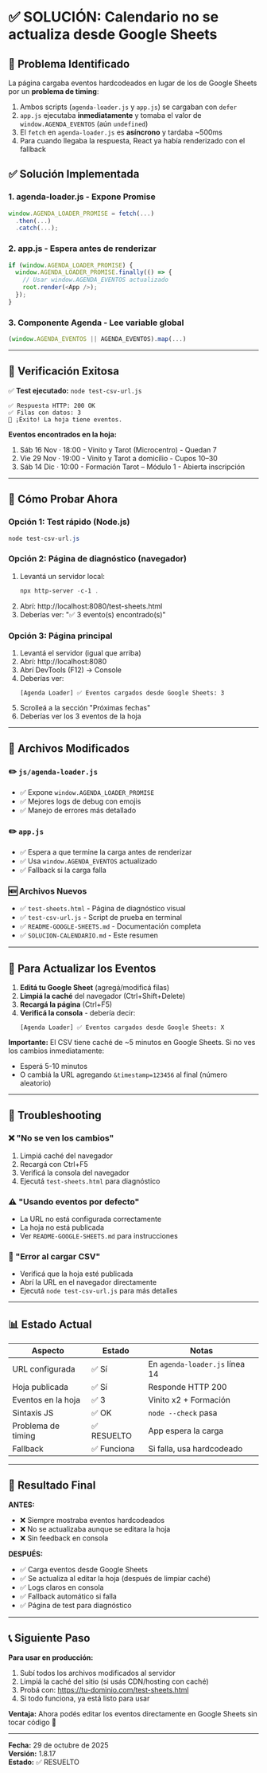# ✅ SOLUCIÓN: Calendario no se actualiza desde Google Sheets

## 🎯 Problema Identificado

La página cargaba eventos hardcodeados en lugar de los de Google Sheets por un **problema de timing**:

1. Ambos scripts (`agenda-loader.js` y `app.js`) se cargaban con `defer`
2. `app.js` ejecutaba **inmediatamente** y tomaba el valor de `window.AGENDA_EVENTOS` (aún `undefined`)
3. El `fetch` en `agenda-loader.js` es **asíncrono** y tardaba ~500ms
4. Para cuando llegaba la respuesta, React ya había renderizado con el fallback

## ✅ Solución Implementada

### 1. **agenda-loader.js** - Expone Promise
```javascript
window.AGENDA_LOADER_PROMISE = fetch(...)
  .then(...)
  .catch(...);
```

### 2. **app.js** - Espera antes de renderizar
```javascript
if (window.AGENDA_LOADER_PROMISE) {
  window.AGENDA_LOADER_PROMISE.finally(() => {
    // Usar window.AGENDA_EVENTOS actualizado
    root.render(<App />);
  });
}
```

### 3. **Componente Agenda** - Lee variable global
```javascript
(window.AGENDA_EVENTOS || AGENDA_EVENTOS).map(...)
```

---

## 🧪 Verificación Exitosa

✅ **Test ejecutado:** `node test-csv-url.js`
```
✅ Respuesta HTTP: 200 OK
✅ Filas con datos: 3
🎉 ¡Éxito! La hoja tiene eventos.
```

**Eventos encontrados en la hoja:**
1. Sáb 16 Nov · 18:00 - Vinito y Tarot (Microcentro) - Quedan 7
2. Vie 29 Nov · 19:00 - Vinito y Tarot a domicilio - Cupos 10–30
3. Sáb 14 Dic · 10:00 - Formación Tarot – Módulo 1 - Abierta inscripción

---

## 🚀 Cómo Probar Ahora

### Opción 1: Test rápido (Node.js)
```powershell
node test-csv-url.js
```

### Opción 2: Página de diagnóstico (navegador)
1. Levantá un servidor local:
   ```powershell
   npx http-server -c-1 .
   ```
2. Abrí: http://localhost:8080/test-sheets.html
3. Deberías ver: "✅ 3 evento(s) encontrado(s)"

### Opción 3: Página principal
1. Levantá el servidor (igual que arriba)
2. Abrí: http://localhost:8080
3. Abrí DevTools (F12) → Console
4. Deberías ver:
   ```
   [Agenda Loader] ✅ Eventos cargados desde Google Sheets: 3
   ```
5. Scrolleá a la sección "Próximas fechas"
6. Deberías ver los 3 eventos de la hoja

---

## 📝 Archivos Modificados

### ✏️ `js/agenda-loader.js`
- ✅ Expone `window.AGENDA_LOADER_PROMISE`
- ✅ Mejores logs de debug con emojis
- ✅ Manejo de errores más detallado

### ✏️ `app.js`
- ✅ Espera a que termine la carga antes de renderizar
- ✅ Usa `window.AGENDA_EVENTOS` actualizado
- ✅ Fallback si la carga falla

### 🆕 Archivos Nuevos
- ✅ `test-sheets.html` - Página de diagnóstico visual
- ✅ `test-csv-url.js` - Script de prueba en terminal
- ✅ `README-GOOGLE-SHEETS.md` - Documentación completa
- ✅ `SOLUCION-CALENDARIO.md` - Este resumen

---

## 🔄 Para Actualizar los Eventos

1. **Editá tu Google Sheet** (agregá/modificá filas)
2. **Limpiá la caché** del navegador (Ctrl+Shift+Delete)
3. **Recargá la página** (Ctrl+F5)
4. **Verificá la consola** - debería decir:
   ```
   [Agenda Loader] ✅ Eventos cargados desde Google Sheets: X
   ```

**Importante:** El CSV tiene caché de ~5 minutos en Google Sheets. Si no ves los cambios inmediatamente:
- Esperá 5-10 minutos
- O cambiá la URL agregando `&timestamp=123456` al final (número aleatorio)

---

## 🐛 Troubleshooting

### ❌ "No se ven los cambios"
1. Limpiá caché del navegador
2. Recargá con Ctrl+F5
3. Verificá la consola del navegador
4. Ejecutá `test-sheets.html` para diagnóstico

### ⚠️ "Usando eventos por defecto"
- La URL no está configurada correctamente
- La hoja no está publicada
- Ver `README-GOOGLE-SHEETS.md` para instrucciones

### 🔴 "Error al cargar CSV"
- Verificá que la hoja esté publicada
- Abrí la URL en el navegador directamente
- Ejecutá `node test-csv-url.js` para más detalles

---

## 📊 Estado Actual

| Aspecto | Estado | Notas |
|---------|--------|-------|
| URL configurada | ✅ Sí | En `agenda-loader.js` línea 14 |
| Hoja publicada | ✅ Sí | Responde HTTP 200 |
| Eventos en la hoja | ✅ 3 | Vinito x2 + Formación |
| Sintaxis JS | ✅ OK | `node --check` pasa |
| Problema de timing | ✅ RESUELTO | App espera la carga |
| Fallback | ✅ Funciona | Si falla, usa hardcodeado |

---

## 🎉 Resultado Final

**ANTES:**
- ❌ Siempre mostraba eventos hardcodeados
- ❌ No se actualizaba aunque se editara la hoja
- ❌ Sin feedback en consola

**DESPUÉS:**
- ✅ Carga eventos desde Google Sheets
- ✅ Se actualiza al editar la hoja (después de limpiar caché)
- ✅ Logs claros en consola
- ✅ Fallback automático si falla
- ✅ Página de test para diagnóstico

---

## 📞 Siguiente Paso

**Para usar en producción:**
1. Subí todos los archivos modificados al servidor
2. Limpiá la caché del sitio (si usás CDN/hosting con caché)
3. Probá con: https://tu-dominio.com/test-sheets.html
4. Si todo funciona, ya está listo para usar

**Ventaja:** Ahora podés editar los eventos directamente en Google Sheets sin tocar código 🎉

---

**Fecha:** 29 de octubre de 2025  
**Versión:** 1.8.17  
**Estado:** ✅ RESUELTO
